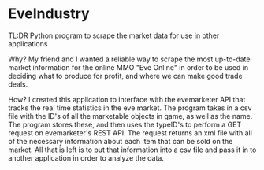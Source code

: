 # EveIndustry
TL:DR
Python program to scrape the market data for use in other applications

Why?
My friend and I wanted a reliable way to scrape the most up-to-date market information for the online MMO "Eve Online" in order to be used in deciding what to produce for profit, and where we can make good trade deals.

How?
I created this application to interface with the evemarketer API that tracks the real time statistics in the eve market. The program takes in a csv file with the ID's of all the marketable objects in game, as well as the name. The program stores these, and then uses the typeID's to perform a GET request on evemarketer's REST API. The request returns an xml file with all of the necessary information about each item that can be sold on the market. All that is left is to put that information into a csv file and pass it in to another application in order to analyze the data.
